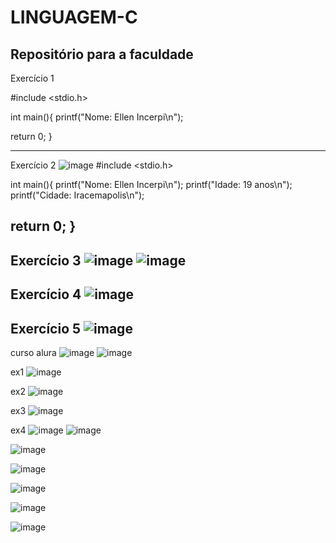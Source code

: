 # LINGUAGEM-C
Repositório para a faculdade
-----------------------------------------------

Exercício 1

#include <stdio.h>

int main(){
    printf("Nome: Ellen Incerpi\n");
		

	
return 0;
}

-------------------------------------------
Exercício 2
![image](https://github.com/user-attachments/assets/d5b5a409-2bfa-45d0-bfce-6b63c090dbe7)
#include <stdio.h>

int main(){
    printf("Nome: Ellen Incerpi\n");
	printf("Idade: 19 anos\n");
	printf("Cidade: Iracemapolis\n");	

	
return 0;
}
-----------------------------

Exercício 3
![image](https://github.com/user-attachments/assets/226a8d9e-8f93-4f2c-a443-5a2022f3a577)
![image](https://github.com/user-attachments/assets/c30eff43-f02d-44b4-a9e6-0ed0d83b3105)
--------------------------
Exercício 4
![image](https://github.com/user-attachments/assets/d672d73d-1e76-4e07-b26d-eb574e33e6ad)
------------------------------------
Exercício 5
![image](https://github.com/user-attachments/assets/15e0b92a-997a-49e3-9390-0ce76fa3c8a5)
-------------------------

curso alura
![image](https://github.com/user-attachments/assets/21658992-1f1e-486c-a171-e6b8c925d679)
![image](https://github.com/user-attachments/assets/91a082b5-333c-4c15-bece-53bac3458080)


ex1
![image](https://github.com/user-attachments/assets/d76257e2-56d2-486b-a6c0-c3a2a880e9cd)

ex2
![image](https://github.com/user-attachments/assets/43b6d42a-a110-481c-bd1d-ebacf5e713cc)

ex3
![image](https://github.com/user-attachments/assets/5b75fe59-599b-4685-b691-3057eb63c8e6)

ex4
![image](https://github.com/user-attachments/assets/3a267f76-7d92-49ef-99a2-af49c9cedb4f)
![image](https://github.com/user-attachments/assets/74371971-c471-4c3b-b69b-2cd82b1e57cf)





![image](https://github.com/user-attachments/assets/4163e461-27d4-4ccb-a03f-ec26021f29ee)


![image](https://github.com/user-attachments/assets/91b596f4-7f7d-41a1-a6d9-f352b0662966)


![image](https://github.com/user-attachments/assets/94399356-9b8c-4f3c-86df-c4d5489570da)

![image](https://github.com/user-attachments/assets/8c3de044-1dc8-4afe-8197-51fb220ad576)


![image](https://github.com/user-attachments/assets/2359298b-b077-4d11-9afa-6c5bc1acb628)



